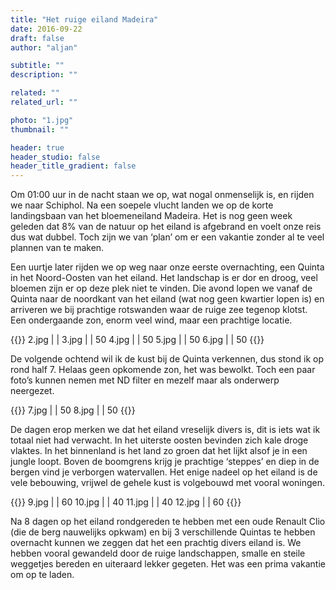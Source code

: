 ```yaml
---
title: "Het ruige eiland Madeira"
date: 2016-09-22
draft: false
author: "aljan"

subtitle: ""
description: ""

related: ""
related_url: ""

photo: "1.jpg"
thumbnail: ""

header: true
header_studio: false
header_title_gradient: false
---
```


Om 01:00 uur in de nacht staan we op, wat nogal onmenselijk is, en rijden we naar Schiphol. Na een soepele vlucht landen we op de korte landingsbaan van het bloemeneiland Madeira. Het is nog geen week geleden dat 8% van de natuur op het eiland is afgebrand en voelt onze reis dus wat dubbel. Toch zijn we van ‘plan’ om er een vakantie zonder al te veel plannen van te maken.

Een uurtje later rijden we op weg naar onze eerste overnachting, een Quinta in het Noord-Oosten van het eiland. Het landschap is er dor en droog, veel bloemen zijn er op deze plek niet te vinden. Die avond lopen we vanaf de Quinta naar de noordkant van het eiland (wat nog geen kwartier lopen is) en arriveren we bij prachtige rotswanden waar de ruige zee tegenop klotst. Een ondergaande zon, enorm veel wind, maar een prachtige locatie.

<!-- Gallery #1 -->
{{<photos footnote="" >}}
2.jpg | | 
3.jpg | | 50
4.jpg | | 50
5.jpg | | 50
6.jpg | | 50
{{</photos>}}

De volgende ochtend wil ik de kust bij de Quinta verkennen, dus stond ik op rond half 7. Helaas geen opkomende zon, het was bewolkt. Toch een paar foto’s kunnen nemen met ND filter en mezelf maar als onderwerp neergezet.

<!-- Gallery #2 -->
{{<photos footnote="" >}}
7.jpg | | 50
8.jpg | | 50
{{</photos>}}

De dagen erop merken we dat het eiland vreselijk divers is, dit is iets wat ik totaal niet had verwacht. In het uiterste oosten bevinden zich kale droge vlaktes. In het binnenland is het land zo groen dat het lijkt alsof je in een jungle loopt. Boven de boomgrens krijg je prachtige ‘steppes’ en diep in de bergen vind je verborgen watervallen. Het enige nadeel op het eiland is de vele bebouwing, vrijwel de gehele kust is volgebouwd met vooral woningen.

<!-- Gallery #3 -->
{{<photos footnote="" >}}
9.jpg | | 60
10.jpg | | 40
11.jpg | | 40
12.jpg | | 60
{{</photos>}}

Na 8 dagen op het eiland rondgereden te hebben met een oude Renault Clio (die de berg nauwelijks opkwam) en bij 3 verschillende Quintas te hebben overnacht kunnen we zeggen dat het een prachtig divers eiland is. We hebben vooral gewandeld door de ruige landschappen, smalle en steile weggetjes bereden en uiteraard lekker gegeten. Het was een prima vakantie om op te laden.
